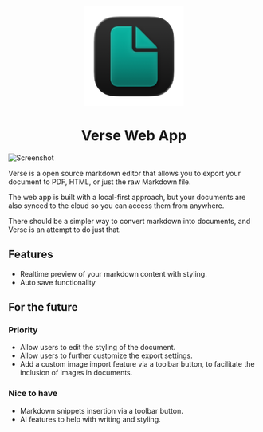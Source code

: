 <div align="center">
  <img src="public/logo.png" alt="Verse Editor Logo" width="200">
</div>

<div align="center">
  <h1>Verse Web App</h1>
</div>

![Screenshot](screenshot.png)

Verse is a open source markdown editor that allows you to export your document to PDF, HTML, or just the raw Markdown file.

The web app is built with a local-first approach, but your documents are also synced to the cloud so you can access them from anywhere.

There should be a simpler way to convert markdown into documents, and Verse is an attempt to do just that.

## Features

- Realtime preview of your markdown content with styling.
- Auto save functionality

## For the future

### Priority

- Allow users to edit the styling of the document.
- Allow users to further customize the export settings.
- Add a custom image import feature via a toolbar button, to facilitate the inclusion of images in documents.

### Nice to have

- Markdown snippets insertion via a toolbar button.
- AI features to help with writing and styling.
